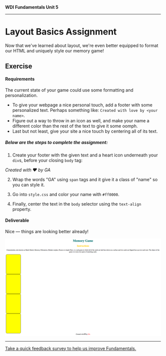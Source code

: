 **WDI Fundamentals Unit 5**

---

# Layout Basics Assignment

Now that we've learned about layout, we're even better equipped to format our HTML and uniquely style our memory game!

## Exercise

#### Requirements

The current state of your game could use some formatting and personalization.
* To give your webpage a nice personal touch, add a footer with some personalized text. Perhaps something like: `Created with love by <your name>`.
* Figure out a way to throw in an icon as well, and make your name a different color than the rest of the text to give it some oomph.
* Last but not least, give your site a nice touch by centering all of its text.

##### Below are the steps to complete the assignment:

1) Create your footer with the given text and a heart icon underneath your `div`s, before your closing `body` tag:

*Created with &hearts; by GA*

2) Wrap the words "GA" using `span` tags and it give it a class of "name" so you can style it.

3) Go into `style.css` and color your name with `#ff0000`.

4) Finally, center the text in the `body` selector using the `text-align` property.


#### Deliverable

Nice — things are looking better already!


![](assets/layout-basics-assignment/memory-game.png)

---
[Take a quick feedback survey to help us improve Fundamentals.](pulse-check.md)